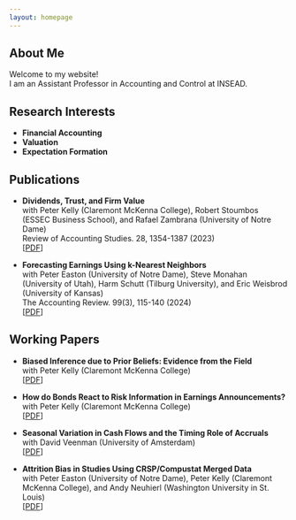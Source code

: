 ```yaml
---
layout: homepage
---
```


## About Me

Welcome to my website!
<br>
I am an Assistant Professor in Accounting and Control at INSEAD.

## Research Interests

- **Financial Accounting**
- **Valuation**
- **Expectation Formation**

## Publications

- **Dividends, Trust, and Firm Value**
  <br>
  with Peter Kelly (Claremont McKenna College), Robert Stoumbos (ESSEC Business School), and Rafael Zambrana (University of Notre Dame)
  <br>
  Review of Accounting Studies. 28, 1354-1387 (2023)
  <br>
  [[PDF](https://papers.ssrn.com/sol3/papers.cfm?abstract_id=2311512)]

- **Forecasting Earnings Using k-Nearest Neighbors**
  <br>
  with Peter Easton (University of Notre Dame), Steve Monahan (University of Utah), Harm Schutt (Tilburg University), and Eric Weisbrod (University of Kansas)
  <br>
  The Accounting Review. 99(3), 115-140 (2024)
  <br>
  [[PDF](https://papers.ssrn.com/sol3/papers.cfm?abstract_id=3752238)]



## Working Papers

- **Biased Inference due to Prior Beliefs: Evidence from the Field**
  <br>
  with Peter Kelly (Claremont McKenna College)
  <br>
  [[PDF](https://papers.ssrn.com/sol3/papers.cfm?abstract_id=4209631)]

- **How do Bonds React to Risk Information in Earnings Announcements?**
  <br>
  with Peter Kelly (Claremont McKenna College)
  <br>
  [[PDF](https://papers.ssrn.com/sol3/papers.cfm?abstract_id=4529463)]

- **Seasonal Variation in Cash Flows and the Timing Role of Accruals**
  <br>
  with David Veenman (University of Amsterdam)
  <br>
  [[PDF](https://papers.ssrn.com/sol3/papers.cfm?abstract_id=5042551)]

- **Attrition Bias in Studies Using CRSP/Compustat Merged Data**
  <br>
  with Peter Easton (University of Notre Dame), Peter Kelly (Claremont McKenna College), and Andy Neuhierl (Washington University in St. Louis)
  <br>
  [[PDF](https://papers.ssrn.com/sol3/papers.cfm?abstract_id=3040354)]